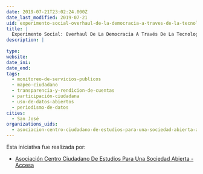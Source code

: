 ```yaml
---
date: 2019-07-21T23:02:24.000Z
date_last_modified: 2019-07-21
uid: experimento-social-overhaul-de-la-democracia-a-traves-de-la-tecnologia
title: |
  Experimento Social: Overhaul De La Democracia A Través De La Tecnología
description: |
  
type: 
website: 
date_ini: 
date_end: 
tags:
  - monitoreo-de-servicios-publicos
  - mapeo-ciudadano
  - transparencia-y-rendicion-de-cuentas
  - participación-ciudadana
  - uso-de-datos-abiertos
  - periodismo-de-datos
cities: 
  - San José
organizations_uids:
  - asociacion-centro-ciudadano-de-estudios-para-una-sociedad-abierta-accesa
---
```


Esta iniciativa fue realizada por:

- [Asociación Centro Ciudadano De Estudios Para Una Sociedad Abierta -Accesa](/organizaciones/asociacion-centro-ciudadano-de-estudios-para-una-sociedad-abierta-accesa)

